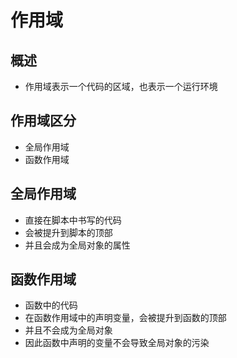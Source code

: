 # 作用域

## 概述

+ 作用域表示一个代码的区域，也表示一个运行环境

## 作用域区分

+ 全局作用域
+ 函数作用域

## 全局作用域

+ 直接在脚本中书写的代码
+ 会被提升到脚本的顶部
+ 并且会成为全局对象的属性

## 函数作用域

+ 函数中的代码
+ 在函数作用域中的声明变量，会被提升到函数的顶部
+ 并且不会成为全局对象
+ 因此函数中声明的变量不会导致全局对象的污染
